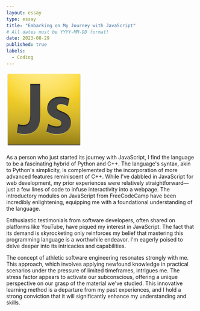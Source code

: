 ```yaml
---
layout: essay
type: essay
title: "Embarking on My Journey with JavaScript"
# All dates must be YYYY-MM-DD format!
date: 2023-08-29
published: true
labels:
  - Coding
---
```


<img width="200px" class="rounded float-start pe-4" src="../img/embarking-on-javascript/javascript-logo.png">

As a person who just started its journey with JavaScript, I find the language to be a fascinating hybrid of Python and C++. The language's syntax, akin to Python's simplicity, is complemented by the incorporation of more advanced features reminiscent of C++. While I've dabbled in JavaScript for web development, my prior experiences were relatively straightforward—just a few lines of code to infuse interactivity into a webpage. The introductory modules on JavaScript from FreeCodeCamp have been incredibly enlightening, equipping me with a foundational understanding of the language.

Enthusiastic testimonials from software developers, often shared on platforms like YouTube, have piqued my interest in JavaScript. The fact that its demand is skyrocketing only reinforces my belief that mastering this programming language is a worthwhile endeavor. I'm eagerly poised to delve deeper into its intricacies and capabilities.

The concept of athletic software engineering resonates strongly with me. This approach, which involves applying newfound knowledge in practical scenarios under the pressure of limited timeframes, intrigues me. The stress factor appears to activate our subconscious, offering a unique perspective on our grasp of the material we've studied. This innovative learning method is a departure from my past experiences, and I hold a strong conviction that it will significantly enhance my understanding and skills.
